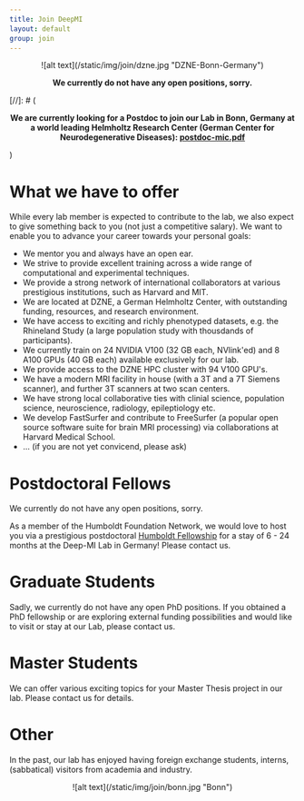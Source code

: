 ```yaml
---
title: Join DeepMI
layout: default
group: join
---
```


 <p style="text-align: center;">
![alt text](/static/img/join/dzne.jpg "DZNE-Bonn-Germany")
</p>

<p style="text-align: center; font-weight: bold;"> We currently do not have any open positions, sorry. </p>

[//]: # (<p style="text-align: center; font-weight: bold;"> We are currently looking for a Postdoc to join our Lab in Bonn, Germany at a world leading Helmholtz Research Center (German Center for Neurodegenerative Diseases):  [postdoc-mic.pdf](http://reuter.mit.edu/download/postdoc-mic.pdf) </p>)

# What we have to offer

While every lab member is expected to contribute to the lab, we also expect to give something back to you (not just a competitive salary). We want to enable you to advance your career towards your personal goals:

- We mentor you and always have an open ear.
- We strive to provide excellent training across a wide range of computational and experimental techniques.
- We provide a strong network of international collaborators at various prestigious institutions, such as Harvard and MIT.
- We are located at DZNE, a German Helmholtz Center, with outstanding funding, resources, and research environment.
- We have access to exciting and richly phenotyped datasets, e.g. the Rhineland Study (a large population study with thousdands of participants).
- We currently train on 24 NVIDIA V100 (32 GB each, NVlink'ed) and 8 A100 GPUs (40 GB each) available exclusively for our lab.
- We provide access to the DZNE HPC cluster with 94 V100 GPU's.
- We have a modern MRI facility in house (with a 3T and a 7T Siemens scanner), and further 3T scanners at two scan centers.
- We have strong local collaborative ties with clinial science, population science, neuroscience, radiology, epileptiology etc.
- We develop FastSurfer and contribute to FreeSurfer (a popular open source software suite for brain MRI processing) via collaborations at Harvard Medical School.
- ... (if you are not yet convicend, please ask)

# Postdoctoral Fellows

We currently do not have any open positions, sorry.

<!-- Inquiries about Postdoctoral positions should be emailed directly to Martin Reuter (use Subject: MIC-PD-JOIN). Our lab welcomes applicants of any race, religion, national origin, gender identity, caregiver and family commitments, political affiliation, and eligible age or ability. Furthermore, we are committed to maintaining a supportive and collaborative lab environment. Our lab doesn’t always post for specific positions, so please reach out! We are interested in hearing about your scientific background and goals. -->

As a member of the Humboldt Foundation Network, we would love to host you via a prestigious postdoctoral [Humboldt Fellowship](https://www.humboldt-foundation.de/bewerben/foerderprogramme/humboldt-forschungsstipendium) for a stay of 6 - 24 months at the Deep-MI Lab in Germany! Please contact us. 

# Graduate Students

Sadly, we currently do not have any open PhD positions. If you obtained a PhD fellowship or are exploring external funding possibilities and would like to visit or stay at our Lab, please contact us. 

# Master Students

We can offer various exciting topics for your Master Thesis project in our lab. Please contact us for details.

# Other

In the past, our lab has enjoyed having foreign exchange students, interns, (sabbatical) visitors from academia and industry. 

<p style="text-align: center;">
![alt text](/static/img/join/bonn.jpg "Bonn")
</p>
